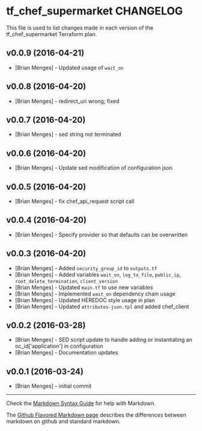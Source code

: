 tf_chef_supermarket CHANGELOG
=============================

This file is used to list changes made in each version of the tf_chef_supermarket Terraform plan.

v0.0.9 (2016-04-21)
-------------------
- [Brian Menges] - Updated usage of `wait_on`

v0.0.8 (2016-04-20)
-------------------
- [Brian Menges] - redirect_uri wrong; fixed

v0.0.7 (2016-04-20)
-------------------
- [Brian Menges] - sed string not terminated

v0.0.6 (2016-04-20)
-------------------
- [Brian Menges] - Update sed modification of configuration json

v0.0.5 (2016-04-20)
-------------------
- [Brian Menges] - fix chef_api_request script call

v0.0.4 (2016-04-20)
-------------------
- [Brian Menges] - Specify provider so that defaults can be overwritten

v0.0.3 (2016-04-20)
-------------------
- [Brian Menges] - Added `security_group_id` to `outputs.tf`
- [Brian Menges] - Added variables `wait_on`, `log_to_file`, `public_ip`, `root_delete_termination`, `client_version`
- [Brian Menges] - Updated `main.tf` to use new variables
- [Brian Menges] - Implemented `wait_on` dependency chain usage
- [Brian Menges] - Updated HEREDOC style usage in plan
- [Brian Menges] - Updated `attributes-json.tpl` and added chef_client

v0.0.2 (2016-03-28)
-------------------
- [Brian Menges] - SED script update to handle adding or instantiating an oc_id['application'] in configuration
- [Brian Menges] - Documentation updates

v0.0.1 (2016-03-24)
-------------------
- [Brian Menges] - initial commit

- - -
Check the [Markdown Syntax Guide](http://daringfireball.net/projects/markdown/syntax) for help with Markdown.

The [Github Flavored Markdown page](http://github.github.com/github-flavored-markdown/) describes the differences between markdown on github and standard markdown.

